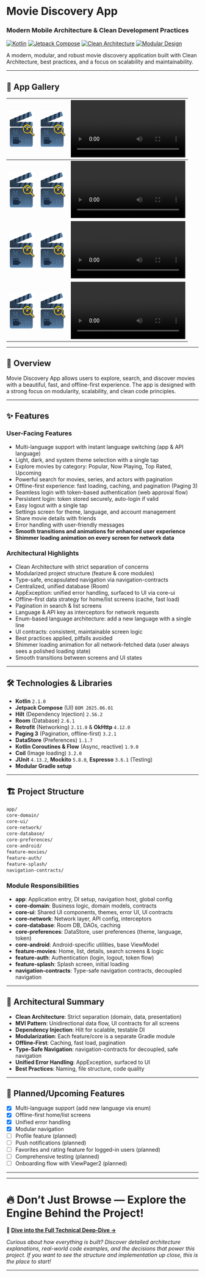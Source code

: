 # Movie Discovery App
### Modern Mobile Architecture & Clean Development Practices

[![Kotlin](https://img.shields.io/badge/Kotlin-1.9.0-blue.svg)](https://kotlinlang.org)
[![Jetpack Compose](https://img.shields.io/badge/Jetpack%20Compose-2024.02.00-green.svg)](https://developer.android.com/jetpack/compose)
[![Clean Architecture](https://img.shields.io/badge/Architecture-Clean%20+%20MVI-orange.svg)](https://developer.android.com/topic/architecture)
[![Modular Design](https://img.shields.io/badge/Design-Feature%20Based%20Modules-purple.svg)](https://developer.android.com/guide/app-bundle/play-feature-delivery)

A modern, modular, and robust movie discovery application built with Clean Architecture, best practices, and a focus on scalability and maintainability.

---

## 📸 App Gallery

<!-- Example: 2 static images + 1 gif per row, 3-4 rows. Replace with your own assets. -->

| ![](assets/app_icon.png) | ![](assets/app_icon.png) | ![](assets/auth_video_1_compressed.mp4) |
|-------------------------|-------------------------|-----------------------------------------|
| ![](assets/app_icon.png) | ![](assets/app_icon.png) | ![](assets/list_video_1_compressed.mp4) |
| ![](assets/app_icon.png) | ![](assets/app_icon.png) | ![](assets/theme_video_1_compressed.mp4) |
| ![](assets/app_icon.png) | ![](assets/app_icon.png) | ![](assets/language_video_1_compressed.mp4) |

---

## 🚀 Overview

Movie Discovery App allows users to explore, search, and discover movies with a beautiful, fast, and offline-first experience. The app is designed with a strong focus on modularity, scalability, and clean code principles.

---

## ✨ Features

### User-Facing Features
- Multi-language support with instant language switching (app & API language)
- Light, dark, and system theme selection with a single tap
- Explore movies by category: Popular, Now Playing, Top Rated, Upcoming
- Powerful search for movies, series, and actors with pagination
- Offline-first experience: fast loading, caching, and pagination (Paging 3)
- Seamless login with token-based authentication (web approval flow)
- Persistent login: token stored securely, auto-login if valid
- Easy logout with a single tap
- Settings screen for theme, language, and account management
- Share movie details with friends
- Error handling with user-friendly messages
- **Smooth transitions and animations for enhanced user experience**
- **Shimmer loading animation on every screen for network data**

### Architectural Highlights
- Clean Architecture with strict separation of concerns
- Modularized project structure (feature & core modules)
- Type-safe, encapsulated navigation via navigation-contracts
- Centralized, unified database (Room)
- AppException: unified error handling, surfaced to UI via core-ui
- Offline-first data strategy for home/list screens (cache, fast load)
- Pagination in search & list screens
- Language & API key as interceptors for network requests
- Enum-based language architecture: add a new language with a single line
- UI contracts: consistent, maintainable screen logic
- Best practices applied, pitfalls avoided
- Shimmer loading animation for all network-fetched data (user always sees a polished loading state)
- Smooth transitions between screens and UI states

---

## 🛠️ Technologies & Libraries
- **Kotlin** `2.1.0`
- **Jetpack Compose** (UI) `BOM 2025.06.01`
- **Hilt** (Dependency Injection) `2.56.2`
- **Room** (Database) `2.6.1`
- **Retrofit** (Networking) `2.11.0` & **OkHttp** `4.12.0`
- **Paging 3** (Pagination, offline-first) `3.2.1`
- **DataStore** (Preferences) `1.1.7`
- **Kotlin Coroutines & Flow** (Async, reactive) `1.9.0`
- **Coil** (Image loading) `3.2.0`
- **JUnit** `4.13.2`, **Mockito** `5.8.0`, **Espresso** `3.6.1` (Testing)
- **Modular Gradle setup**

---

## 🏗️ Project Structure

```
app/
core-domain/
core-ui/
core-network/
core-database/
core-preferences/
core-android/
feature-movies/
feature-auth/
feature-splash/
navigation-contracts/
```

### Module Responsibilities
- **app**: Application entry, DI setup, navigation host, global config
- **core-domain**: Business logic, domain models, contracts
- **core-ui**: Shared UI components, themes, error UI, UI contracts
- **core-network**: Network layer, API config, interceptors
- **core-database**: Room DB, DAOs, caching
- **core-preferences**: DataStore, user preferences (theme, language, token)
- **core-android**: Android-specific utilities, base ViewModel
- **feature-movies**: Home, list, details, search screens & logic
- **feature-auth**: Authentication (login, logout, token flow)
- **feature-splash**: Splash screen, initial loading
- **navigation-contracts**: Type-safe navigation contracts, decoupled navigation

---

## 🧩 Architectural Summary
- **Clean Architecture**: Strict separation (domain, data, presentation)
- **MVI Pattern**: Unidirectional data flow, UI contracts for all screens
- **Dependency Injection**: Hilt for scalable, testable DI
- **Modularization**: Each feature/core is a separate Gradle module
- **Offline-First**: Caching, fast load, pagination
- **Type-Safe Navigation**: navigation-contracts for decoupled, safe navigation
- **Unified Error Handling**: AppException, surfaced to UI
- **Best Practices**: Naming, file structure, code quality

---

## 📝 Planned/Upcoming Features
- [x] Multi-language support (add new language via enum)
- [x] Offline-first home/list screens
- [x] Unified error handling
- [x] Modular navigation
- [ ] Profile feature (planned)
- [ ] Push notifications (planned)
- [ ] Favorites and rating feature for logged-in users (planned)
- [ ] Comprehensive testing (planned)
- [ ] Onboarding flow with ViewPager2 (planned)

---

---

# **🔥 Don’t Just Browse — Explore the Engine Behind the Project!**

**🚀 [Dive into the Full Technical Deep-Dive →](DETAILS.md)**

*Curious about how everything is built? Discover detailed architecture explanations, real-world code examples, and the decisions that power this project. If you want to see the structure and implementation up close, this is the place to start!*

---

